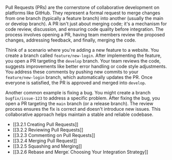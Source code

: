 Pull Requests (PRs) are the cornerstone of collaborative development on platforms like GitHub. They represent a formal request to merge changes from one branch (typically a feature branch) into another (usually the main or develop branch). A PR isn't just about merging code; it's a mechanism for code review, discussion, and ensuring code quality before integration. The process involves opening a PR, having team members review the proposed changes, addressing feedback, and finally, merging the code.

Think of a scenario where you're adding a new feature to a website. You create a branch called `feature/new-login`. After implementing the feature, you open a PR targeting the `develop` branch. Your team reviews the code, suggests improvements like better error handling or code style adjustments. You address these comments by pushing new commits to your `feature/new-login` branch, which automatically updates the PR. Once everyone is satisfied, the PR is approved and merged into `develop`.

Another common example is fixing a bug. You might create a branch `bugfix/issue-123` to address a specific problem. After fixing the bug, you open a PR targeting the `main` branch (or a release branch). The review process ensures the fix is correct and doesn't introduce new issues. This collaborative approach helps maintain a stable and reliable codebase.

- [[3.2.1 Creating Pull Requests]]
- [[3.2.2 Reviewing Pull Requests]]
- [[3.2.3 Commenting on Pull Requests]]
- [[3.2.4 Merging Pull Request]]
- [[3.2.5 Squashing and Merging]]
- [[3.2.6 Rebase and Merge⁚ Choosing Your Integration Strategy]]